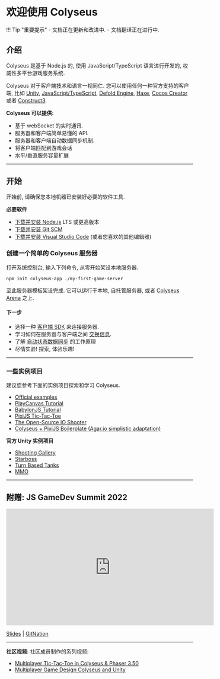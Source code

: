 # 欢迎使用 Colyseus

!!! Tip "重要提示"
    - 文档正在更新和改进中.
    - 文档翻译正在进行中.

## 介绍

Colyseus 是基于 Node.js 的, 使用 JavaScript/TypeScript 语言进行开发的, 权威性多平台游戏服务系统.

Colyseus 对于客户端技术和语言一视同仁. 您可以使用任何一种官方支持的客户端, 比如 [Unity](getting-started/unity3d-client/), [JavaScript/TypeScript](getting-started/javascript-client/), [Defold Engine](getting-started/defold-client/), [Haxe](getting-started/haxe-client/), [Cocos Creator](getting-started/cocos-creator/) 或者 [Construct3](getting-started/construct3-client/).

**Colyseus 可以提供:**

- 基于 webSocket 的实时通讯.
- 服务器和客户端简单易懂的 API.
- 服务器和客户端自动数据同步机制.
- 将客户端匹配到游戏会话
- 水平/垂直服务容量扩展

---

## 开始

开始前, 请确保您本地机器已安装好必要的软件工具.

**必要软件**

- [下载并安装 Node.js](https://nodejs.org/) LTS 或更高版本
- [下载并安装 Git SCM](https://git-scm.com/downloads)
- [下载并安装 Visual Studio Code](https://code.visualstudio.com/) (或者您喜欢的其他编辑器)

### 创建一个简单的 Colyseus 服务器

打开系统控制台, 输入下列命令, 从零开始架设本地服务器.

```
npm init colyseus-app ./my-first-game-server
```

至此服务器模板架设完成. 它可以运行于本地, 自托管服务器, 或者 [Colyseus Arena](/arena/) 之上.

#### 下一步

- 选择一种 [客户端 SDK](/client/) 来连接服务器.
- 学习如何在服务器与客户端之间 [交换信息](/server/room/#onmessage-type-callback).
- 了解 [自动状态数据同步](/state/overview/) 的工作原理
- 尽情实验! 探索, 体验乐趣!

---

### 一些实例项目

建议您参考下面的实例项目探索和学习 Colyseus.

- [Official examples](https://github.com/colyseus/colyseus-examples)
- [PlayCanvas Tutorial](https://developer.playcanvas.com/en/tutorials/real-time-multiplayer-colyseus/)
- [BabylonJS Tutorial](https://doc.babylonjs.com/guidedLearning/multiplayer/Colyseus)
- [PixiJS Tic-Tac-Toe](https://github.com/endel/colyseus-tic-tac-toe)
- [The Open-Source IO Shooter](https://github.com/halftheopposite/TOSIOS)
- [Colyseus + PixiJS Boilerplate (Agar.io simplistic adaptation)](https://github.com/endel/colyseus-pixijs-boilerplate)

**官方 Unity 实例项目**

- [Shooting Gallery](/demo/shooting-gallery/)
- [Starboss](/demo/starboss/)
- [Turn Based Tanks](/demo/turn-based-tanks/)
- [MMO](/demo/mmo/)

---

## 附赠: JS GameDev Summit 2022

<iframe width="560" height="315" src="https://www.youtube.com/embed/KnN6nRtfL44" title="Making Multiplayer Games with Colyseus, Node.js and TypeScript" frameborder="0" allow="accelerometer; autoplay; clipboard-write; encrypted-media; gyroscope; picture-in-picture" allowfullscreen></iframe>

[Slides](https://docs.google.com/presentation/d/e/2PACX-1vTbM8frwpFb1DhqeFw3hNAEl-awUHs6gU-cCZti4Ec8bvFx-Oa6-qRYlaopwi44uqrXFZoPgMgd64sG/pub?start=false&loop=false&delayms=3000) | [GitNation](https://portal.gitnation.org/contents/making-multiplayer-games-with-colyseus-nodejs-and-typescript)

---

**社区视频**: 社区成员制作的系列视频:

- [Multiplayer Tic-Tac-Toe in Colyseus & Phaser 3.50](https://www.youtube.com/playlist?list=PLumYWZ2t7CRueXsocQXOGqewmwzohljof)
- [Multiplayer Game Design Colyseus and Unity](https://www.youtube.com/playlist?list=PLxgtJR7f0RBK_yGDSbPuspqMR-oEi1S25)